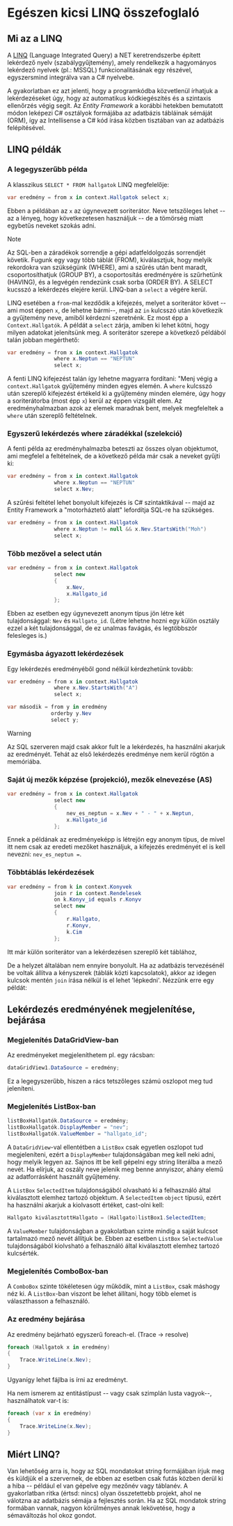 # Egészen kicsi LINQ összefoglaló
## Mi az a LINQ

A [LINQ](https://learn.microsoft.com/en-us/dotnet/csharp/programming-guide/concepts/linq/) (Language Integrated Query) a NET keretrendszerbe épített lekérdező nyelv (szabálygyűjtemény), amely rendelkezik a hagyományos lekérdező nyelvek (pl.: MSSQL) funkcionalitásának egy részével, egyszersmind integrálva van a C# nyelvebe. 

A gyakorlatban ez azt jelenti, hogy a programkódba közvetlenül írhatjuk a lekérdezéseket úgy, hogy az automatikus kódkiegészítés és a szintaxis ellenőrzés végig segít. Az *Entity Framework* a korábbi hetekben bemutatott módon leképezi C# osztályok formájába az adatbázis tábláinak sémáját (ORM), így az Intellisense a C# kód írása közben tisztában van az adatbázis felépítésével. 


## LINQ példák

### A legegyszerűbb példa

A klasszikus `SELECT * FROM hallgatok` LINQ megfelelője:

```csharp
var eredmény = from x in context.Hallgatok select x;
```
Ebben a példában az `x` az úgynevezett soriterátor. Neve tetszőleges lehet -- az a lényeg, hogy következetesen használjuk -- de a tömörség miatt egybetűs neveket szokás adni. 

> [!NOTE]
>
> Az SQL-ben a záradékok sorrendje a gépi adatfeldolgozás sorrendjét követik. Fugunk egy vagy több táblát (FROM), kiválasztjuk, hogy melyik rekordokra van szükségünk (WHERE), ami a szűrés után bent maradt, csoportosíthatjuk (GROUP BY), a csoportosítás eredményére is szűrhetünk (HAVING), és a legvégén rendezünk csak sorba (ORDER BY).  A SELECT kucsszó a lekérdezés elejére kerül. LINQ-ban a `select` a végére kerül.

LINQ esetében a `from`-mal kezdődik a kifejezés, melyet a soriterátor követ -- ami most éppen `x`, de lehetne bármi--, majd az `in` kulcsszó után következik a gyűjtemény neve, amiből kérdezni szeretnénk. Ez most épp a `Context.Hallgatók`. A példát a `select` zárja, amiben ki lehet kötni, hogy milyen adatokat jelenítsünk meg. A soriterátor szerepe a következő példából talán jobban megérthető:

```csharp
var eredmény = from x in context.Hallgatok 
               where x.Neptun == "NEPTUN"
               select x;
```

A fenti LINQ kifejezést talán így lehetne magyarra fordítani: "Menj végig a `context.Hallgatok` gyűjtemény minden egyes elemén. A `where` kulcsszó után szereplő kifejezést értékeld ki a gyűjtemény minden elemére, úgy hogy a soriterátorba (most épp `x`) kerül az éppen vizsgált elem. Az eredményhalmazban azok az elemek maradnak bent, melyek megfeleltek a `where`  után szereplő feltételnek. 

### Egyszerű lekérdezés where záradékkal (szelekció)

A fenti példa az eredményhalmazba beteszti az összes olyan objektumot, ami megfelel a feltételnek, de a következő példa már csak a neveket gyűjti ki: 
```csharp
var eredmény = from x in context.Hallgatok 
               where x.Neptun == "NEPTUN"
               select x.Nev;
```
A szűrési feltétel lehet bonyolult kifejezés is C# szintaktikával -- majd az Entity Framework  a "motorháztető alatt" lefordítja SQL-re ha szükséges. 

```csharp
var eredmény = from x in context.Hallgatok 
               where x.Neptun != null && x.Nev.StartsWith("Moh")
               select x;
```


### Több mezővel a select után

```csharp
var eredmény = from x in context.Hallgatok 
               select new 
               { 
                   x.Nev, 
                   x.Hallgato_id 
               };
```
Ebben az esetben egy úgynevezett anonym típus jön létre két tulajdonsággal: `Nev` és `Hallgato_id`. (Létre lehetne hozni egy külön osztály ezzel a két tulajdonsággal, de ez unalmas favágás, és legtöbbször felesleges is.) 

### Egymásba ágyazott lekérdezések

Egy lekérdezés eredményéből gond nélkül kérdezhetünk tovább:

```csharp
var eredmény = from x in context.Hallgatok 
               where x.Nev.StartsWith("A")
               select x;

var második = from y in eredmény
              orderby y.Nev
              select y;
```
> [!WARNING]
>
> Az SQL szerveren majd csak akkor fult le a lekérdezés, ha használni akarjuk az eredményét. Tehát az első lekérdezés eredménye nem kerül rögtön a memóriába. 

### Saját új mezők képzése (projekció), mezők elnevezése (AS)

```csharp
var eredmény = from x in context.Hallgatok 
               select new 
               {
                   nev_es_neptun = x.Nev + " - " + x.Neptun,
                   x.Hallgato_id 
               };
```
Ennek a példának az eredményeképp is létrejön egy anonym típus, de mivel itt nem csak az eredeti mezőket használjuk, a kifejezés eredményét el is kell nevezni: `nev_es_neptun =`. 

### Többtáblás lekérdezések

```csharp
var eredmény = from k in context.Konyvek
               join r in context.Rendelesek
               on k.Konyv_id equals r.Konyv
               select new 
               {
                   r.Hallgato, 
                   r.Konyv, 
                   k.Cim
               };
```
Itt már külön soriterátor van a lekérdezésen szereplő két táblához, 

De a helyzet általában nem ennyire bonyolult. Ha az adatbázis tervezésénél be voltak állítva a kényszerek (táblák közti kapcsolatok), akkor az idegen kulcsok mentén `join` írása nélkül is el lehet 'lépkedni'. Nézzünk erre egy példát: 


## Lekérdezés eredményének megjelenítése, bejárása

### Megjelenítés DataGridView-ban
Az eredményeket megjeleníthetem pl. egy rácsban:
```csharp
dataGridView1.DataSource = eredmény;
```
Ez a legegyszerűbb, hiszen a rács tetszőleges számú oszlopot meg tud jeleníteni. 

### Megjelenítés ListBox-ban

```csharp
listBoxHallgatók.DataSource = eredmény;
listBoxHallgatók.DisplayMember = "nev";
listBoxHallgatók.ValueMember = "hallgato_id";
```

A `DataGridView`-val ellentétben a `ListBox` csak egyetlen oszlopot tud megjeleníteni, ezért a `DisplayMember`  tulajdonságában meg kell neki adni, hogy melyik legyen az. Sajnos itt be kell gépelni egy string literálba a mező nevét. Ha elírjuk, az oszály neve jelenik meg benne annyiszor, ahány elemű az adatforrásként használt gyűjtemény. 

A `ListBox` `SelectedItem` tulajdonságából olvasható ki a felhasználó által kiválasztott elemhez tartozó objektum. A `SelectedItem`  `object` típusú, ezért ha használni akarjuk a kiolvasott értéket, cast-olni kell:

``` csharp
Hallgato kiválasztottHallgato = (Hallgato)listBox1.SelectedItem;
```

A `ValueMember` tulajdonságban a gyakolatban szinte mindig a saját kulcsot tartalmazó mező nevét állítjuk be. Ebben az esetben  `ListBox` `SelectedValue` tulajdonságából kiolvsható a felhasználó által kiválasztott elemhez tartozó kulcsérték. 

### Megjelenítés ComboBox-ban

A `ComboBox` szinte tökéletesen úgy működik, mint a `ListBox`, csak máshogy néz ki. A `ListBox`-ban viszont be lehet állítani, hogy több elemet is választhasson a felhasználó. 

### Az eredmény bejárása 

Az eredmény bejárható egyszerű foreach-el. (Trace -> resolve)
```csharp
foreach (Hallgatok x in eredmény)
{
    Trace.WriteLine(x.Nev);
}
```
Ugyanígy lehet fájlba is írni az eredményt. 

Ha nem ismerem az entitástípust -- vagy csak szimplán lusta vagyok--, használhatok var-t is:

```csharp
foreach (var x in eredmény)
{
    Trace.WriteLine(x.Nev);
}
```

## Miért LINQ?

Van lehetőség arra is, hogy az SQL mondatokat string formájában írjuk meg és küldjük el a szervernek, de ebben az esetben csak futás közben derül ki a hiba -- például el van gépelve egy mezőnév vagy táblanév. A gyakorlatban ritka (értsd: nincs) olyan összetettebb projekt, ahol ne válotzna az adatbázis sémája a fejlesztés során. Ha az SQL mondatok string formában vannak, nagyon körülményes annak lekövetése, hogy a sémaváltozás hol okoz gondot.